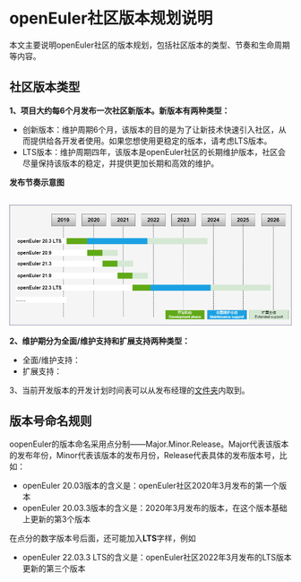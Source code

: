 # openEuler社区版本规划说明

本文主要说明openEuler社区的版本规划，包括社区版本的类型、节奏和生命周期等内容。



## 社区版本类型

**1、项目大约每6个月发布一次社区新版本。新版本有两种类型：**

- 创新版本：维护周期6个月，该版本的目的是为了让新技术快速引入社区，从而提供给各开发者使用。如果您想使用更稳定的版本，请考虑LTS版本。
- LTS版本：维护周期四年，该版本是openEuler社区的长期维护版本，社区会尽量保持该版本的稳定，并提供更加长期和高效的维护。

**发布节奏示意图**   

​         ![img](figure\社区版本规划示意图.png)            

**2、维护期分为全面/维护支持和扩展支持两种类型：**

- 全面/维护支持：
- 扩展支持：

3、当前开发版本的开发计划时间表可以从发布经理的[文件夹](https://gitee.com/openeuler/release-management)内取到。



## 版本号命名规则

oopenEuler的版本命名采用点分制——Major.Minor.Release。Major代表该版本的发布年份，Minor代表该版本的发布月份，Release代表具体的发布版本号，比如：

- openEuler 20.03版本的含义是：openEuler社区2020年3月发布的第一个版本
- openEuler 20.03.3版本的含义是：2020年3月发布的版本，在这个版本基础上更新的第3个版本

在点分的数字版本号后面，还可能加入**LTS**字样，例如

- openEuler 22.03.3 LTS的含义是：openEuler社区2022年3月发布的LTS版本更新的第三个版本


